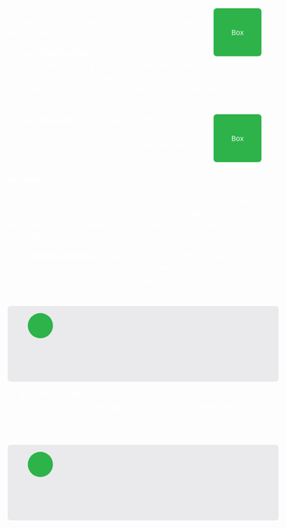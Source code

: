 <html>
<style>
body {
  color: #fff;
  font:  14px/24px "Open Sans", "HelveticaNeue-Light", "Helvetica Neue Light", "Helvetica Neue", Helvetica, Arial, "Lucida Grande", Sans-Serif;
}
.box {
  background: #2db34a;
  border-radius: 6px;
  cursor: pointer;
  height: 95px;
  line-height: 95px;
  text-align: center;
  transition-property: background;
  transition-duration: 1s;
  transition-timing-function: linear;
  width: 95px;
  float : right;
}
.box:hover {
  background: #ff7b29;
}
</style>
<div class="box">Box</div>
</html>

A handful of the more popular transitional properties include the following.

- **Transition Duration** : The duration in which a transition takes place is set using the transition-duration property. The value of this property can be set using general timing values, including seconds (s) and milliseconds (ms). These timing values may also come in fractional measurements, .2s for example.

<html>
<style>
body {
  color: #fff;
  font:  14px/24px "Open Sans", "HelveticaNeue-Light", "Helvetica Neue Light", "Helvetica Neue", Helvetica, Arial, "Lucida Grande", Sans-Serif;
}
.box1 {
    background: #2db34a;
  border-radius: 6px;
  cursor: pointer;
  height: 95px;
  line-height: 95px;
  text-align: center;
  width: 95px;
  float : right;
  transition: background .2s linear, border-radius 1s ease-in 1s;
}
.box1:hover {
  background: #ff7b29;
  border-radius: 50%;
}
</style>
<div class="box1">Box</div>
</html>

- **Transition Delay** : you can also set a delay with the transition-delay property. The delay sets a time value, seconds or milliseconds, that determines how long a transition should be stalled before executing.

### Animation.

Transitions do a great job of building out visual interactions from one state to another, and are perfect for these kinds of single state changes. However, when more control is required, transitions need to have multiple states. In return, this is where animations pick up where transitions leave off.

- **Animation Keyframes** : To set multiple points at which an element should undergo a transition, use the`@keyframes` rule. The `@keyframes` rule includes the animation name, any animation breakpoints, and the properties intended to be animated.

<html>
<style>
@keyframes slide {
  0% {
    left: 0;
    top: 0;
  }
  50% {
    left: 244px;
    top: 100px;
  }
  100% {
    left: 488px;
    top: 0;
  }
}
.stage {
  background: #eaeaed;
  border-radius: 6px;
  height: 150px;
  position: relative;
  min-width: 538px;
}
.stage:hover .ball {
  animation: slide 2s linear;
}
.ball {
  background: #2db34a;
  border-radius: 50%;
  height: 50px;
  position: absolute;
  width: 50px;
}
</style>
<div class="stage">
  <figure class="ball"></figure>
</div>
</html>

- **Animation Iteration** : By default, animations run their cycle once from beginning to end and then stop. To have an animation repeat itself numerous times the `animation-iteration-count : infinite` property may be used

<html>
<style>
@keyframes slide {
  0% {
    left: 0;
    top: 0;
  }
  50% {
    left: 244px;
    top: 100px;
  }
  100% {
    left: 488px;
    top: 0;
  }
}
.stage1 {
  background: #eaeaed;
  border-radius: 6px;
  height: 150px;
  position: relative;
  min-width: 538px;
}
.stage1:hover .ball1 {
  animation-name: slide;
  animation-duration: 2s;
  animation-timing-function: ease-in-out;
  animation-delay: .5s;
  animation-iteration-count: infinite;
}
.ball1 {
  background: #2db34a;
  border-radius: 50%;
  height: 50px;
  position: absolute;
  width: 50px;
}
</style>
<div class="stage1">
  <figure class="ball1"></figure>
</div>
</html>
